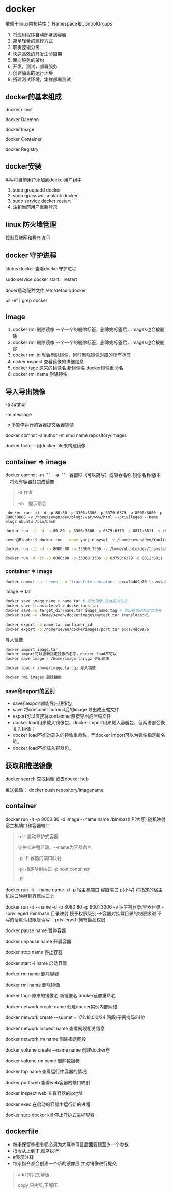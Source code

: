 # docker

依赖于linux内核特性： Namespace和ControlGroups

1. 将应用程序自动部署到容器
2. 简单轻量的建模方式
3. 职责逻辑分离
4. 快速高效的开发生命周期
5. 面向服务的架构
6. 开发，测试，部署服务
7. 创建隔离的运行环境
8. 搭建测试环境，集群部署测试

## docker的基本组成

docker client

docker Daemon

docker Image

docker Container

docker Registry

## docker安装

###将当前用户添加到docker用户组中

1. sudo groupadd docker
2. sudo gpasswd -a blank docker
3. sudo service docker restart
4. 注销当前用户重新登录

## linux 防火墙管理

控制互联网和程序访问

## docker 守护进程

status docker 查看docker守护进程

sudo service docker start、restart 

docer启动配种文件  /etc/default/docker

ps -ef | grep docker

## image

1. docker rmi 删除镜像 一个一个的删除标签，删除完标签后，images也会被删除
2. docker rmi 删除镜像 一个一个的删除标签，删除完标签后，images也会被删除
3. docker rmi id 就会删除镜像，同时删除镜像对应的所有标签
4. dicker inspect 查看镜像的详细信息
5. docker tage 原来的镜像名 新镜像名 docker镜像重命名
6. docker rmi name 删除镜像

## 导入导出镜像

-a autthor

-m message

-p 不暂停运行的容器提交容器镜像

docker commit -a author -m smd name repository/images

docker build     --用docker file来构建镜像

## container => image

docker commit -m  ""   -a  ""   容器ID（可以简写）或容器名称 镜像名称:版本 　将现有容器打包成镜像

> -a 作者
>
> -m　提示信息

```shell
 docker run -it -d -p 80:80 -p 3306:3306 -p 6379:6379 -p 8000:8000 -p 8888:8888 -v /home/seven/dev/blog:/var/www/html --privileged --name blog2 ubuntu /bin/bash
```

```bash
docker run -it -d -p 80:80 -p 3306:3306 -p 6379:6379 -p 8811:8811 -v /home/seven/dev/blog2:/var/www/html --privileged --name blog seven/blog /bin/bash
```

```bash
seven@Blank:~$ docker run --name yunjie-mysql -v /home/seven/dev/YunJie3.7.1_for_linux/mysqldocker:/etc/mysql/conf.d --privileged -p 33060:3306 -e MYSQL_ROOT_PASSWORD=0707 -d mysql:5.7
```

```bash
docker run -it -d -p 8000:80 -p 33060:3306 -v /home/ubuntu/dev/translation/translate-backend/translate:/var/www/html --privileged --name translate-backend translate:v1 /bin/bash
```

```bash
docker run -d -it -p 8000:80 -p 33060:3306 -p 63790:6379 -p 8811:8811 -v /home/blank/code/translation/translate-backend:/var/www/html --privileged --name translate-dev translate:v2
```



### container => image

```bash
docker commit -a 'seven' -m 'translate container' ecca74dd9a76 translate:v1
```

image => tar

```bash
docker save image_name > name.tar # 导出镜像,在当前文件夹
docker save translate:v1 > dockertaes.tar
docker save -o target_dir/name.tar image_name:tag # 导出镜像到指定文件夹
docker save -o /home/seven/dockerimages/mytest.tar translate:v1 

docker export -o name.tar container_id
docker export -o /home/seven/dockerimages/port.tar ecca74dd9a76
```

导入镜像

```bash
docker import image.tar
docker import可以重新指定镜像的名字，docker load不可以
docker save image > /home/image.tar.gz 导出镜像

docker load < /home/image.tar.gz 导入镜像

docker rmi images 删除镜像
```

###  save和export的区别

- save和export都能导出镜像包
- save 将container commit后的image 导出成压缩文件
- export可以直接将containner直接导出成压缩文件
- docker load用来载入镜像包，docker import用来载入容器包，但两者都会恢复为镜像；
- docker load不能对载入的镜像重命名，而docker import可以为镜像指定新名称。
- docker load不能载入容器包。

## 获取和推送镜像

docker search 查找镜像 或去docker  hub

推送镜像： docker push repository/imagename



## container

docker run -it -p 8000:80  -d image --name name  /bin/bash P(大写) 随机映射宿主机端口和容器端口

>  -d：启动守护式容器
>
> 守护式进程启动，--name为容器命名
>
>  -p -P 容器的端口映射
>
> -p: 指定映射端口 -p host:container
>
> -P 

docker run -it --name name -d -p 宿主机端口:容器端口 p(小写) 将指定的宿主机端口映射到容器端口上

docker run -it --name -d -p 8080:80 -p 9001:3306 -v 宿主机目录:容器目录  --privileged  /bin/bash 目录映射 授予权限级别-->容器对挂载目录的权限级别 不写的话默认权限是读写 --privileged :拥有最高权限

docker pause name 暂停容器

docker unpause name 开启容器

docker stop name 停止容器

docker start -i name 启动容器

docker rm name 删除容器

docker rmi name 删除镜像

docker tage 原来的镜像名 新镜像名    docker镜像重命名

docker network create name 创建docker实例内部网络

docker network create --subnet = 172.18.0l0/24 网段/子网掩码24位 

docker network inspect name 查看网段相关信息

docker network rm name 删除指定网段

docker volume create --name name 创建docker卷

docker volume rm name 删除数据卷

docker top  name 查看运行中容器的情况

docker port web 查看web容器的端口映射

docker inspect web 查看容器的ip地址 

docker exec  在启动的容器中运行新的进程

docker stop docker kill 停止守护式进程容器





## dockerfile

- 每条保留字指令都必须为大写字母且后面要跟至少一个参数
- 指令从上到下,顺序执行
- \#表示注释
- 每条指令都会创建一个新的镜像层,并对镜像进行提交 

 

> add 拷贝加解压
>
> copy 只拷贝,不解压

